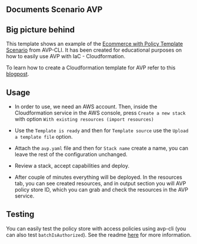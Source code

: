 ## Documents Scenario AVP

## Big picture behind

This template shows an example of the [Ecommerce with Policy Template Scenario](https://github.com/Pigius/avp-cli/blob/main/scenarios/ecommercePolicyTemplateScenario/ecommercePolicyTemplateScenario.json) from AVP-CLI. It has been created for educational purposes on how to easily use AVP with IaC - Cloudformation.

To learn how to create a Cloudformation template for AVP refer to this [blogpost](https://dev.to/aws-builders/authorization-and-amazon-verified-permissions-a-new-way-to-manage-permissions-part-xiii-cloudformation-47d2).

## Usage

- In order to use, we need an AWS account. Then, inside the Cloudformation service in the AWS console, press `Create a new stack` with option `With existing resources (import resources)`

- Use the `Template is ready` and then for `Template source` use the `Upload a template file` option.

- Attach the `avp.yaml` file and then for `Stack name` create a name, you can leave the rest of the configuration unchanged.

- Review a stack, accept capabilities and deploy.

- After couple of minutes everything will be deployed. In the resources tab, you can see created resources, and in output section you will AVP policy store ID, which you can grab and check the resources in the AVP service.

## Testing

You can easily test the policy store with access policies using avp-cli (you can also test `batchIsAuthorized`). See the readme [here](https://github.com/Pigius/avp-cli?tab=readme-ov-file#testing-scenarios) for more information.
